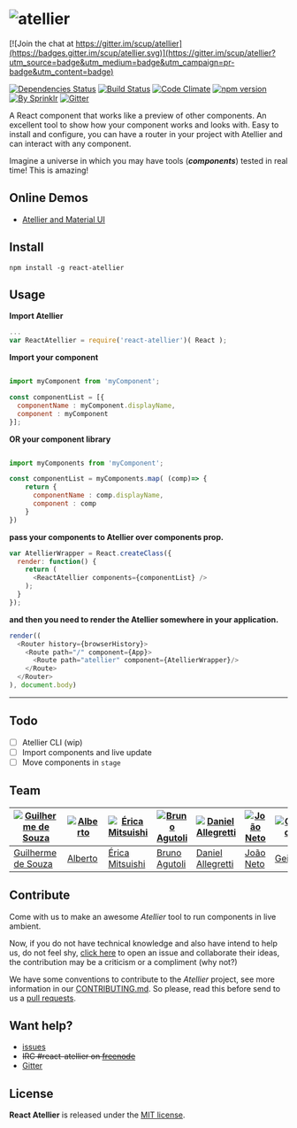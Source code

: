 # ![atellier](http://i.imgur.com/UvDJ8c5.jpg)

[![Join the chat at https://gitter.im/scup/atellier](https://badges.gitter.im/scup/atellier.svg)](https://gitter.im/scup/atellier?utm_source=badge&utm_medium=badge&utm_campaign=pr-badge&utm_content=badge)

[![Dependencies Status](https://david-dm.org/scup/atellier.svg)](https://david-dm.org/scup/Atellier)
[![Build Status](https://travis-ci.org/scup/atellier.svg?branch=development)](https://travis-ci.org/scup/atellier)
[![Code Climate](https://codeclimate.com/github/scup/Atellier/badges/gpa.svg)](https://codeclimate.com/github/scup/Atellier)
[![npm version](https://badge.fury.io/js/react-atellier.svg)](https://badge.fury.io/js/react-atellier)
[![By Sprinklr](https://img.shields.io/badge/by-Sprinklr-orange.svg)](http://developers.scup.com)
[![Gitter](https://badges.gitter.im/scup/atellier.svg)](https://gitter.im/scup/atellier?utm_source=badge&utm_medium=badge&utm_campaign=pr-badge)

A React component that works like a preview of other components. An excellent tool to show how your component works and looks with. Easy to install and configure, you can have a router in your project with Atellier and can interact with any component.

Imagine a universe in which you may have tools (***components***) tested in real time! This is amazing!

## Online Demos
* [Atellier and Material UI](http://scup.github.io/atellier/material-ui-atellier/)

## Install
```shell
npm install -g react-atellier
```

## Usage



**Import Atellier**
```javascript
...
var ReactAtellier = require('react-atellier')( React );
```
**Import your component**
```javascript

import myComponent from 'myComponent';

const componentList = [{
  componentName : myComponent.displayName,
  component : myComponent
}];

```
**OR your component library**
```javascript

import myComponents from 'myComponent';

const componentList = myComponents.map( (comp)=> {
    return {
      componentName : comp.displayName,
      component : comp
    }
})

```
**pass your components to Atellier over components prop.**
```javascript
var AtellierWrapper = React.createClass({
  render: function() {
    return (
      <ReactAtellier components={componentList} />
    );
  }
});
```
**and then you need to render the Atellier somewhere in your application.**
```javascript
render((
  <Router history={browserHistory}>
    <Route path="/" component={App}>
      <Route path="atellier" component={AtellierWrapper}/>
    </Route>
  </Router>
), document.body)
```



---







## Todo
- [ ] Atellier CLI (wip)
- [ ] Import components and live update
- [ ] Move components in `stage`

## Team

[![Guilherme de Souza](https://avatars1.githubusercontent.com/u/2624370?v=3&s=100)](https://github.com/guisouza) | [![Alberto](https://avatars1.githubusercontent.com/u/717537?v=3&s=100)](https://github.com/albertossilva) | [![Érica Mitsuishi](https://avatars2.githubusercontent.com/u/3091890?v=3&s=100)](https://github.com/mitsuishihidemi) | [![Bruno Agutoli](https://avatars2.githubusercontent.com/u/298845?v=3&s=100)](https://github.com/agutoli) | [![Daniel Allegretti](https://avatars1.githubusercontent.com/u/317584?v=3&s=100)](https://github.com/allegretti) | [![João Neto](https://avatars2.githubusercontent.com/u/547989?v=3&s=100)](https://github.com/allegretti) | [![Geison](https://avatars0.githubusercontent.com/u/4429874?v=3&s=100)](https://github.com/ojeison)
---|---|---|---|---|---|---|
[Guilherme de Souza](https://github.com/guisouza) | [Alberto](https://github.com/albertossilva) | [Érica Mitsuishi](https://github.com/mitsuishihidemi) | [Bruno Agutoli](https://github.com/agutoli) | [Daniel Allegretti](https://github.com/allegretti) | [João Neto](https://github.com/joaoneto) | [Geison](https://github.com/ogeison)

## Contribute
Come with us to make an awesome *Atellier* tool to run components in live ambient.

Now, if you do not have technical knowledge and also have intend to help us, do not feel shy, [click here](https://github.com/scup/Atellier/issues) to open an issue and collaborate their ideas, the contribution may be a criticism or a compliment (why not?)

We have some conventions to contribute to the *Atellier* project, see more information in our [CONTRIBUTING.md](CONTRIBUTING.md). So please, read this before send to us a [pull requests](https://github.com/scup/Atellier/pulls).

## Want help?
- [issues](https://github.com/scup/Atellier/issues)
- ~~IRC #react-atellier on [freenode](https://freenode.net/)~~
- [Gitter](https://gitter.im/scup/atellier?utm_source=badge&utm_medium=badge&utm_campaign=pr-badge)

## License

**React Atellier** is released under the
[MIT license](https://github.com/scup/atellier/blob/development/LICENSE.md).
